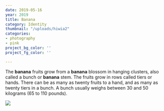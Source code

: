 ```yaml
---
date: 2019-05-16
year: 2019
title: Banana
category: Identity
thumbnail: "/uploads/hiwia2"
categories:
- photography
- pink
project_bg_color: ''
project_fg_color: ''

---
```

The **banana** fruits grow from a **banana** blossom in hanging clusters, also called a bunch or **banana** stem. The fruits grow in rows called tiers or hands. There can be as many as twenty fruits to a hand, and as many as twenty tiers in a bunch. A bunch usually weighs between 30 and 50 kilograms (65 to 110 pounds).

![](/uploads/mike-dorner-173502-unsplash.jpg)